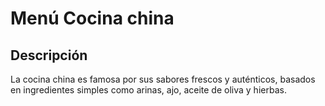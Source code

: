 # Menú Cocina china

## Descripción
La cocina china es famosa por sus sabores frescos y auténticos, basados en ingredientes simples como arinas, ajo, aceite de oliva y hierbas.

